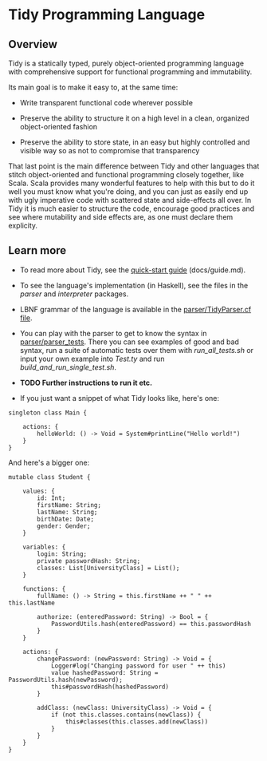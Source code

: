 # Tidy Programming Language

## Overview

Tidy is a statically typed, purely object-oriented programming language with comprehensive support for functional programming and immutability.

Its main goal is to make it easy to, at the same time:

- Write transparent functional code wherever possible

- Preserve the ability to structure it on a high level in a clean, organized object-oriented fashion

- Preserve the ability to store state, in an easy but highly controlled and visible way so as not to compromise that transparency

That last point is the main difference between Tidy and other languages that stitch object-oriented and functional programming closely together, like Scala. Scala provides many wonderful features to help with this but to do it well you must know what you're doing, and you can just as easily end up with ugly imperative code with scattered state and side-effects all over. In Tidy it is much easier to structure the code, encourage good practices and see where mutability and side effects are, as one must declare them explicity.



## Learn more

- To read more about Tidy, see the [quick-start guide](https://github.com/gerardd33/Tidy/blob/main/docs/guide.md) (docs/guide.md).

- To see the language's implementation (in Haskell), see the files in the *parser* and *interpreter* packages.

- LBNF grammar of the language is available in the [parser/TidyParser.cf file](https://github.com/gerardd33/Tidy/blob/main/parser/TidyParser.cf). 

- You can play with the parser to get to know the syntax in [parser/parser_tests](https://github.com/gerardd33/Tidy/tree/main/parser/parser_tests). There you can see examples of good and bad syntax, run a suite of automatic tests over them with *run_all_tests.sh* or input your own example into *Test.ty* and run *build_and_run_single_test.sh*.

- **TODO Further instructions to run it etc.**

- If you just want a snippet of what Tidy looks like, here's one:

```
singleton class Main {

    actions: {
        helloWorld: () -> Void = System#printLine("Hello world!")
    }
}

```

And here's a bigger one:

```
mutable class Student {
    
    values: {
        id: Int;
        firstName: String;
        lastName: String;
        birthDate: Date;
        gender: Gender;
    }
    
    variables: {
        login: String;
        private passwordHash: String;
        classes: List[UniversityClass] = List();
    }
    
    functions: {
        fullName: () -> String = this.firstName ++ " " ++ this.lastName
        
        authorize: (enteredPassword: String) -> Bool = {
            PasswordUtils.hash(enteredPassword) == this.passwordHash
        }
    }
    
    actions: {
        changePassword: (newPassword: String) -> Void = {
            Logger#log("Changing password for user " ++ this)
            value hashedPassword: String = PasswordUtils.hash(newPassword);
            this#passwordHash(hashedPassword)
        }
    
        addClass: (newClass: UniversityClass) -> Void = {
            if (not this.classes.contains(newClass)) {
                this#classes(this.classes.add(newClass))
            }
        }
    }
}
```

